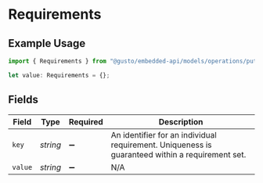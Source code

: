# Requirements

## Example Usage

```typescript
import { Requirements } from "@gusto/embedded-api/models/operations/putv1companiescompanyuuidtaxrequirementsstate.js";

let value: Requirements = {};
```

## Fields

| Field                                                                                           | Type                                                                                            | Required                                                                                        | Description                                                                                     |
| ----------------------------------------------------------------------------------------------- | ----------------------------------------------------------------------------------------------- | ----------------------------------------------------------------------------------------------- | ----------------------------------------------------------------------------------------------- |
| `key`                                                                                           | *string*                                                                                        | :heavy_minus_sign:                                                                              | An identifier for an individual requirement. Uniqueness is guaranteed within a requirement set. |
| `value`                                                                                         | *string*                                                                                        | :heavy_minus_sign:                                                                              | N/A                                                                                             |